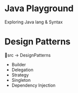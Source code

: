 # Java Playground
Exploring Java lang &amp; Syntax


# Design Patterns
📂src -> DesignPatterns
- Builder
- Delegation
- Strategy
- Singleton
- Dependency Injection

